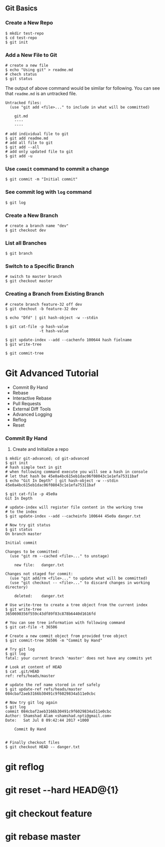 Git Basics
---

### Create a New Repo
```shell
$ mkdir test-repo
$ cd test-repo
$ git init
```

### Add a New File to Git

```shell
# create a new file
$ echo "Using git" > readme.md
# chech status
$ git status
```

The output of above command would be similar for following. You can see that `readme.md` is an untracked file.

```
Untracked files:
  (use "git add <file>..." to include in what will be committed)

	git.md
	----
	----
```

```shell
# add individual file to git
$ git add readme.md
# add all file to git
$ git add --all
# add only updated file to git
$ git add -u
```

### Use `commit` command to commit a change

```shell
$ git commit -m "Initial commit"
```

### See commit log with `log` command

```shell
$ git log
```

### Create a New Branch
```shell
# create a branch name "dev"
$ git checkout dev
```

### List all Branches
```shell
$ git branch
```

### Switch to a Specific Branch
```shell
# switch to master branch
$ git checkout master
```

### Creating a Branch from Existing Branch
```shell
# create branch feature-32 off dev
$ git chechout -b feature-32 dev
```

```
$ echo "Dfd" | git hash-object -w --stdin

$ git cat-file -p hash-value
               -t hash-value

$ git update-index --add --cachenfo 100644 hash fielname
$ git write-tree

$ git commit-tree
```

# Git Advanced Tutorial
* Commit By Hand
* Rebase
* Interactive Rebase
* Pull Requests
* External Diff Tools
* Advanced Logging
* Reflog
* Reset

### Commit By Hand

1. Create and Initialize a repo

```shell
$ mkdir git-advanced; cd git-advanced
$ git init
# hash simple text in git
# when following command execute you will see a hash in console
# let that hash be 45e0a4bc615eb1dac06f08043c1e1efa75311baf
$ echo "Git In Depth" | git hash-object -w --stdin
45e0a4bc615eb1dac06f08043c1e1efa75311baf

$ git cat-file -p 45e0a
Git In Depth

# update-index will register file content in the working tree
# to the index
$ git update-index --add --cacheinfo 100644 45e0a danger.txt

# Now try git status
$ git status
On branch master

Initial commit

Changes to be committed:
  (use "git rm --cached <file>..." to unstage)

	new file:   danger.txt

Changes not staged for commit:
  (use "git add/rm <file>..." to update what will be committed)
  (use "git checkout -- <file>..." to discard changes in working directory)

	deleted:    danger.txt

# Use write-tree to create a tree object from the current index
$ git write-tree
3650690356f559c43df89f83c878b6440d1616fd

# You can see tree information with following command
$ git cat-file -t 36506

# Create a new commit object from provided tree object
$ git commit-tree 36506 -m "Commit by Hand"

# Try git log
$ git log
fatal: your current branch 'master' does not have any commits yet

# Look at content of HEAD
$ cat .git/HEAD
ref: refs/heads/master

# update the ref name stored in ref safely
$ git update-ref refs/heads/master 084cbaf2aeb3166b30491c9f6029834a511e0cbc

# Now try git log again
$ git log
commit 084cbaf2aeb3166b30491c9f6029834a511e0cbc
Author: Shamshad Alam <shamshad.npti@gmail.com>
Date:   Sat Jul 8 09:42:44 2017 +1000

    Commit By Hand


# Finally checkout files
$ git checkout HEAD -- danger.txt
```

# git reflog
# git reset --hard HEAD@{1}

# git checkout feature
# git rebase master

